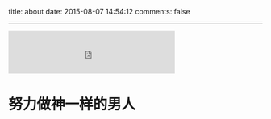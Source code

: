 title: about
date: 2015-08-07 14:54:12
comments: false

---

<iframe frameborder="no" border="0" marginwidth="0" marginheight="0" width=330 height=86 src="http://music.163.com/outchain/player?type=2&id=27483423&auto=1&height=66"></iframe> 



# 努力做神一样的男人 #


